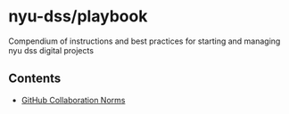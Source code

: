# nyu-dss/playbook
Compendium of instructions and best practices for starting and managing nyu dss digital projects

## Contents
- [GitHub Collaboration Norms](git-collab-norms.md)
